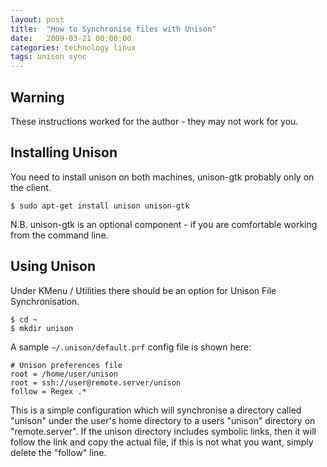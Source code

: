 ```yaml
---
layout: post
title:  "How to Synchronise files with Unison"
date:   2009-03-21 00:00:00
categories: technology linux
tags: unison sync
---
```


## Warning

These instructions worked for the author - they may not work for you.

## Installing Unison

You need to install unison on both machines, unison-gtk probably only on the client.

<!--more-->

    $ sudo apt-get install unison unison-gtk

N.B. unison-gtk is an optional component - if you are comfortable working from the command line.

## Using Unison

Under KMenu / Utilities there should be an option for Unison File Synchronisation.

    $ cd ~
    $ mkdir unison

A sample `~/.unison/default.prf` config file is shown here:

    # Unison preferences file
    root = /home/user/unison
    root = ssh://user@remote.server/unison
    follow = Regex .*

This is a simple configuration which will synchronise a directory called "unison" under the user's home directory to a users "unison" directory on "remote.server".  If the unison directory includes symbolic links, then it will follow the link and copy the actual file, if this is not what you want, simply delete the "follow" line.

